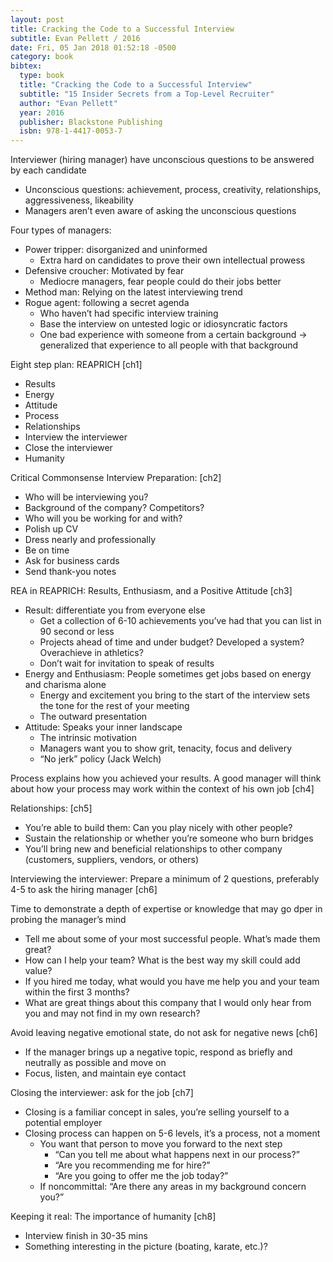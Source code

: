 ```yaml
---
layout: post
title: Cracking the Code to a Successful Interview
subtitle: Evan Pellett / 2016
date: Fri, 05 Jan 2018 01:52:18 -0500
category: book
bibtex:
  type: book
  title: "Cracking the Code to a Successful Interview"
  subtitle: "15 Insider Secrets from a Top-Level Recruiter"
  author: "Evan Pellett"
  year: 2016
  publisher: Blackstone Publishing
  isbn: 978-1-4417-0053-7
---
```


Interviewer (hiring manager) have unconscious questions to be answered by each candidate
- Unconscious questions: achievement, process, creativity, relationships, aggressiveness, likeability
- Managers aren’t even aware of asking the unconscious questions

Four types of managers:
- Power tripper: disorganized and uninformed
  - Extra hard on candidates to prove their own intellectual prowess
- Defensive croucher: Motivated by fear
  - Mediocre managers, fear people could do their jobs better
- Method man: Relying on the latest interviewing trend
- Rogue agent: following a secret agenda
  - Who haven’t had specific interview training
  - Base the interview on untested logic or idiosyncratic factors
  - One bad experience with someone from a certain background → generalized
    that experience to all people with that background

Eight step plan: REAPRICH [ch1]
- Results
- Energy
- Attitude
- Process
- Relationships
- Interview the interviewer
- Close the interviewer
- Humanity

Critical Commonsense Interview Preparation: [ch2]
- Who will be interviewing you?
- Background of the company? Competitors?
- Who will you be working for and with?
- Polish up CV
- Dress nearly and professionally
- Be on time
- Ask for business cards
- Send thank-you notes

REA in REAPRICH: Results, Enthusiasm, and a Positive Attitude [ch3]
- Result: differentiate you from everyone else
  - Get a collection of 6-10 achievements you’ve had that you can list in 90 second or less
  - Projects ahead of time and under budget? Developed a system? Overachieve in athletics?
  - Don’t wait for invitation to speak of results
- Energy and Enthusiasm: People sometimes get jobs based on energy and charisma alone
  - Energy and excitement you bring to the start of the interview sets the tone for the rest of your meeting
  - The outward presentation
- Attitude: Speaks your inner landscape
  - The intrinsic motivation
  - Managers want you to show grit, tenacity, focus and delivery
  - “No jerk” policy (Jack Welch)


Process explains how you achieved your results.  A good manager will think
about how your process may work within the context of his own job [ch4]

Relationships: [ch5]
- You’re able to build them: Can you play nicely with other people?
- Sustain the relationship or whether you’re someone who burn bridges
- You’ll bring new and beneficial relationships to other company (customers, suppliers, vendors, or others)

Interviewing the interviewer: Prepare a minimum of 2 questions, preferably 4-5 to ask the hiring manager [ch6]

Time to demonstrate a depth of expertise or knowledge that may go dper in probing the manager’s mind
- Tell me about some of your most successful people. What’s made them great?
- How can I help your team? What is the best way my skill could add value?
- If you hired me today, what would you have me help you and your team within the first 3 months?
- What are great things about this company that I would only hear from you and may not find in my own research?

Avoid leaving negative emotional state, do not ask for negative news [ch6]
- If the manager brings up a negative topic, respond as briefly and neutrally as possible and move on
- Focus, listen, and maintain eye contact

Closing the interviewer: ask for the job [ch7]
- Closing is a familiar concept in sales, you’re selling yourself to a potential employer
- Closing process can happen on 5-6 levels, it’s a process, not a moment
  - You want that person to move you forward to the next step
     - “Can you tell me about what happens next in our process?”
     - “Are you recommending me for hire?”
     - “Are you going to offer me the job today?”
  - If noncommittal: “Are there any areas in my background concern you?”

Keeping it real: The importance of humanity [ch8]
- Interview finish in 30-35 mins
- Something interesting in the picture (boating, karate, etc.)?
